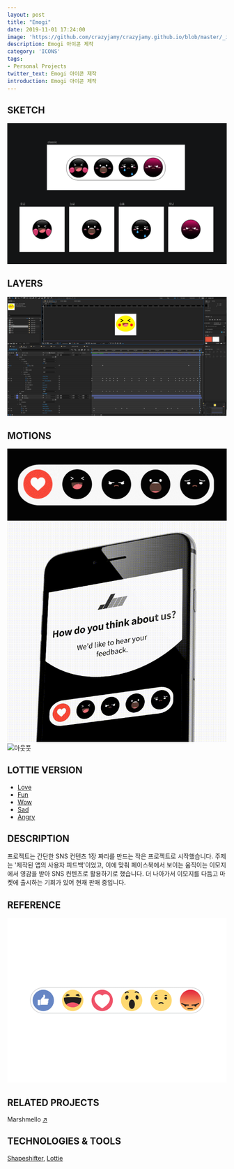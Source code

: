 ```yaml
---
layout: post
title: "Emogi"
date: 2019-11-01 17:24:00
image: 'https://github.com/crazyjamy/crazyjamy.github.io/blob/master/_images/_thumbnail/emogis.gif?raw=true'
description: Emogi 아이콘 제작
category: 'ICONS'
tags:
- Personal Projects
twitter_text: Emogi 아이콘 제작
introduction: Emogi 아이콘 제작
---
```

## SKETCH
![스케치](https://github.com/crazyjamy/crazyjamy.github.io/blob/master/_images/_post/emogis/emogis-sketch.png?raw=true)

## LAYERS
![과정](https://github.com/crazyjamy/crazyjamy.github.io/blob/master/_images/_post/emogis/emogis-afe.png?raw=true)

## MOTIONS
![모션 입힌 후](https://github.com/crazyjamy/crazyjamy.github.io/blob/master/_images/_post/emogis/emogis-fist-draft.gif?raw=true)
![당시 올렸던 컨텐츠](https://github.com/crazyjamy/crazyjamy.github.io/blob/master/_images/_post/emogis/emogis-sns-feature.gif?raw=true)
![아웃풋](https://user-images.githubusercontent.com/29529125/67749362-59b7a700-fa70-11e9-9ca3-556860b40a2d.gif)

## LOTTIE VERSION
+ [Love](https://lottiefiles.com/10844-love-emogi)
+ [Fun](https://lottiefiles.com/10889-fun-emogi)
+ [Wow](https://lottiefiles.com/10888-wow-emogi)
+ [Sad](https://lottiefiles.com/10843-sad-emogi)
+ [Angry](https://lottiefiles.com/11006-angry-emogi)

## DESCRIPTION 
프로젝트는 간단한 SNS 컨텐츠 1장 짜리를 만드는 작은 프로젝트로 시작했습니다. 
주제는 '제작된 앱의 사용자 피드백'이었고, 이에 맞춰 페이스북에서 보이는 움직이는 이모지에서 영감을 받아 SNS 컨텐츠로 활용하기로 했습니다. 
더 나아가서 이모지를 다듬고 마켓에 출시하는 기회가 있어 현재 판매 중입니다.

## REFERENCE
![Facebook Emogi](https://github.com/crazyjamy/crazyjamy.github.io/blob/master/_images/_post/emogis/facebook_emogis.gif?raw=true)

## RELATED PROJECTS
Marshmello [↗](https://crazyjamy.github.io/marshmello/)

## TECHNOLOGIES & TOOLS
[Shapeshifter](https://github.com/alexjlockwood/ShapeShifter),
[Lottie](https://lottiefiles.com/)
